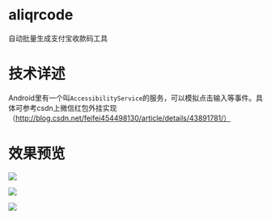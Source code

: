 # aliqrcode
自动批量生成支付宝收款码工具

# 技术详述
Android里有一个叫`AccessibilityService`的服务，可以模拟点击输入等事件。具体可参考csdn上微信红包外挂实现（http://blog.csdn.net/feifei454498130/article/details/43891781/）

# 效果预览
![](https://github.com/jtrixs/aliqrcode/edit/master/screen_record/1.gif)

![](https://github.com/jtrixs/aliqrcode/edit/master/screen_record/2.gifg)

![](https://github.com/jtrixs/aliqrcode/edit/master/screen_record/3.gif)
